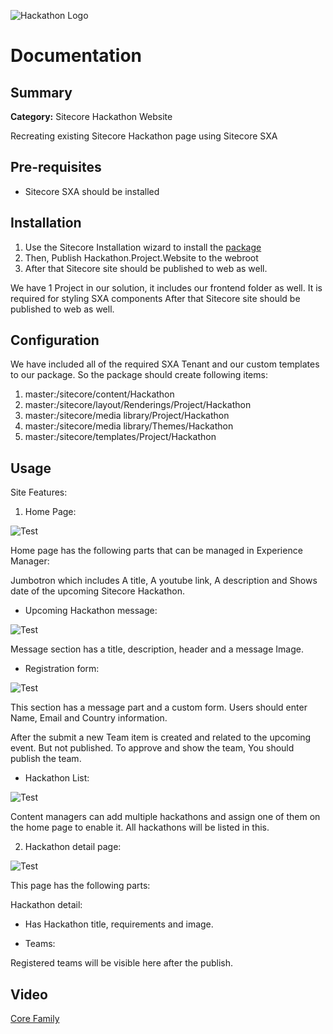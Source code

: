 ![Hackathon Logo](documentation/images/hackathon.png?raw=true "Hackathon Logo")

# Documentation


## Summary

**Category:** Sitecore Hackathon Website

Recreating existing Sitecore Hackathon page using Sitecore SXA

## Pre-requisites

- Sitecore SXA should be installed

## Installation

1. Use the Sitecore Installation wizard to install the [package](../sc.package/LastPackage.zip)
2. Then, Publish Hackathon.Project.Website to the webroot
3. After that Sitecore site should be published to web as well.

We have 1 Project in our solution, it includes our frontend folder as well. It is required for styling SXA components
After that Sitecore site should be published to web as well.

## Configuration

We have included all of the required SXA Tenant and our custom templates to our package. So the package should create following items:
 1. master:/sitecore/content/Hackathon
 2. master:/sitecore/layout/Renderings/Project/Hackathon
 3. master:/sitecore/media library/Project/Hackathon
 4. master:/sitecore/media library/Themes/Hackathon
 5. master:/sitecore/templates/Project/Hackathon

## Usage
Site Features:

1. Home Page:

![Test](images/main.PNG)

Home page has the following parts that can be managed in Experience Manager:

Jumbotron which includes A title, A youtube link, A description and Shows date of the upcoming Sitecore Hackathon.

- Upcoming Hackathon message:

![Test](images/main-2.PNG)

Message section has a title, description, header and a message Image.

- Registration form:

![Test](images/main-3.PNG)

This section has a message part and a custom form. Users should enter Name, Email and Country information. 

After the submit a new Team item is created and related to the upcoming event. But not published. To approve and show the team,
You should publish the team.

- Hackathon List:

![Test](images/main-4.PNG)

Content managers can add multiple hackathons and assign one of them on the home page to enable it. All hackathons will be listed in this.

2. Hackathon detail page:

![Test](images/main-5.PNG)

This page has the following parts:

Hackathon detail:

- Has Hackathon title, requirements and image.

- Teams:

Registered teams will be visible here after the publish. 


## Video

[Core Family](https://youtu.be/KznyIta9H-A) 
